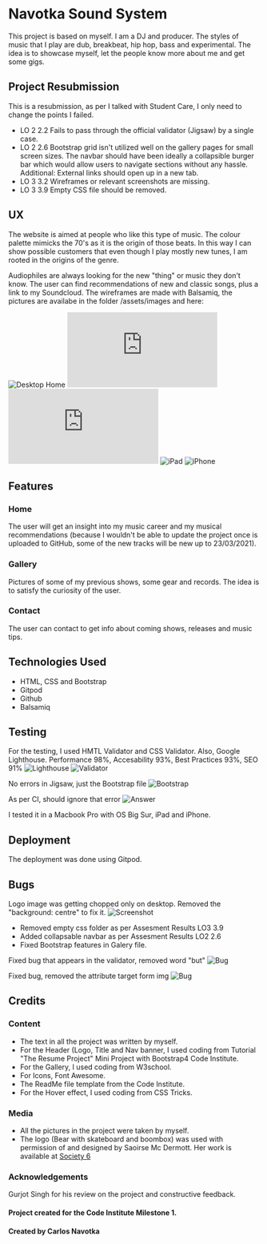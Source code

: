 # Navotka Sound System

This project is based on myself. I am a DJ and producer. The styles of music that I play are dub, breakbeat, hip hop, bass and experimental.
The idea is to showcase myself, let the people know more about me and get some gigs.

## Project Resubmission
This is a resubmission, as per I talked with Student Care, I only need to change the points I failed. 
* LO 2 2.2 Fails to pass through the official validator (Jigsaw) by a single case.
* LO 2 2.6 Bootstrap grid isn't utilized well on the gallery pages for small screen sizes. The navbar should have been ideally a collapsible burger bar which would allow users to navigate sections without any hassle. Additional: External links should open up in a new tab.
* LO 3 3.2 Wireframes or relevant screenshots are missing.
* LO 3 3.9 Empty CSS file should be removed.

## UX
The website is aimed at people who like this type of music. The colour palette mimicks the 70's as it is the origin of those beats. In this way I can show possible customers that even though I play mostly new tunes, I am rooted in the origins of the genre.

Audiophiles are always looking for the new "thing" or music they don't know. The user can find recommendations of new and classic songs, plus a link to my Soundcloud.
The wireframes are made with Balsamiq, the pictures are availabe in the folder /assets/images and here:

![Desktop Home](https://github.com/cnavotka/navotka-soundsystem/blob/master/assets/images/BalsamiqMS1home.png)
![Desktop Gallery](https://github.com/cnavotka/navotka-soundsystem/blob/master/assets/images/BalsamiqMS1.pdf)
![Desktop Contact](https://github.com/cnavotka/navotka-soundsystem/blob/master/assets/images/BalsamiqMS1iii.pdf)
![iPad](htpps://github.com/cnavotka/navotka-soundsystem/blob/master/assets/images/iPadii.png)
![iPhone](https://github.com/cnavotka/navotka-soundsystem/blob/master/assets/images/Mobile%20balsamiq.png)


## Features
### Home
The user will get an insight into my music career and my musical recommendations (because I wouldn't be able to update the project once is uploaded to GitHub, some of the new tracks will be new up to 23/03/2021).

### Gallery

Pictures of some of my previous shows, some gear and records. The idea is to satisfy the curiosity of the user.

### Contact
The user can contact to get info about coming shows, releases and music tips.

## Technologies Used

* HTML, CSS and Bootstrap
* Gitpod
* Github 
* Balsamiq 

## Testing
For the testing, I used HMTL Validator and CSS Validator. Also, Google Lighthouse.
Performance 98%, Accesability 93%, Best Practices 93%, SEO 91%
![Lighthouse](https://github.com/cnavotka/navotka-soundsystem/blob/master/assets/images/lighthouse%20updated%20performance.png)
![Validator](https://github.com/cnavotka/navotka-soundsystem/blob/master/assets/images/validatorhtml.png)

No errors in Jigsaw, just the Bootstrap file
![Bootstrap](https://github.com/cnavotka/navotka-soundsystem/blob/master/assets/images/error%20validator%20only%20bootstrap.png)

As per CI, should ignore that error
![Answer](https://github.com/cnavotka/navotka-soundsystem/blob/master/assets/images/explanation%20bootstrap%20error.png)

I tested it in a Macbook Pro with OS Big Sur, iPad and iPhone.

## Deployment
The deployment was done using Gitpod.

## Bugs
Logo image was getting chopped only on desktop. Removed the "background: centre" to fix it. 
![Screenshot](https://github.com/cnavotka/navotka-soundsystem/blob/master/assets/images/headlogcut.png)

* Removed empty css folder as per Assesment Results LO3 3.9
* Added collapsable navbar as per Assesment Results LO2 2.6
* Fixed Bootstrap features in Galery file.

Fixed bug that appears in the validator, removed word "but"
![Bug](https://github.com/cnavotka/navotka-soundsystem/blob/master/assets/images/error%20css%20style.png)

Fixed bug, removed the attribute target form img
![Bug](https://github.com/cnavotka/navotka-soundsystem/blob/master/assets/images/error%20target%20-blank.png)



## Credits
### Content
* The text in all the project was written by myself.
* For the Header (Logo, Title and Nav banner, I used coding from Tutorial "The Resume Project" Mini Project with Bootstrap4 Code Institute.
* For the Gallery, I used coding from W3school.
* For Icons, Font Awesome.
* The ReadMe file template from the Code Institute.
* For the Hover effect, I used coding from CSS Tricks.

### Media
* All the pictures in the project were taken by myself.
* The logo (Bear with skateboard and boombox) was used with permission of and designed by Saoirse Mc Dermott. Her work is available at [Society 6](https://society6.com/saoirsesushi)

### Acknowledgements

Gurjot Singh for his review on the project and constructive feedback.

#### Project created for the Code Institute Milestone 1.
#### Created by Carlos Navotka 






